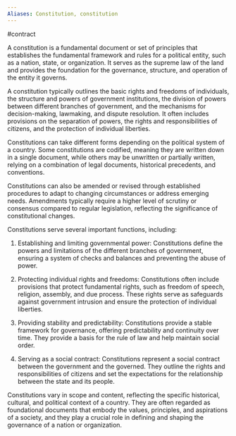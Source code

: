 ```yaml
---
Aliases: Constitution, constitution
---
```


#contract 

A constitution is a fundamental document or set of principles that establishes the fundamental framework and rules for a political entity, such as a nation, state, or organization. It serves as the supreme law of the land and provides the foundation for the governance, structure, and operation of the entity it governs.

A constitution typically outlines the basic rights and freedoms of individuals, the structure and powers of government institutions, the division of powers between different branches of government, and the mechanisms for decision-making, lawmaking, and dispute resolution. It often includes provisions on the separation of powers, the rights and responsibilities of citizens, and the protection of individual liberties.

Constitutions can take different forms depending on the political system of a country. Some constitutions are codified, meaning they are written down in a single document, while others may be unwritten or partially written, relying on a combination of legal documents, historical precedents, and conventions.

Constitutions can also be amended or revised through established procedures to adapt to changing circumstances or address emerging needs. Amendments typically require a higher level of scrutiny or consensus compared to regular legislation, reflecting the significance of constitutional changes.

Constitutions serve several important functions, including:

1. Establishing and limiting governmental power: Constitutions define the powers and limitations of the different branches of government, ensuring a system of checks and balances and preventing the abuse of power.

2. Protecting individual rights and freedoms: Constitutions often include provisions that protect fundamental rights, such as freedom of speech, religion, assembly, and due process. These rights serve as safeguards against government intrusion and ensure the protection of individual liberties.

3. Providing stability and predictability: Constitutions provide a stable framework for governance, offering predictability and continuity over time. They provide a basis for the rule of law and help maintain social order.

4. Serving as a social contract: Constitutions represent a social contract between the government and the governed. They outline the rights and responsibilities of citizens and set the expectations for the relationship between the state and its people.

Constitutions vary in scope and content, reflecting the specific historical, cultural, and political context of a country. They are often regarded as foundational documents that embody the values, principles, and aspirations of a society, and they play a crucial role in defining and shaping the governance of a nation or organization.